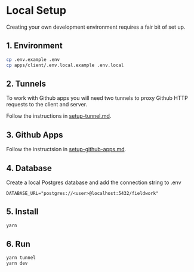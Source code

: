 # Local Setup

Creating your own development environment requires a fair bit of set up.

## 1. Environment

```sh
cp .env.example .env
cp apps/client/.env.local.example .env.local
```

## 2. Tunnels

To work with Github apps you will need two tunnels to proxy Github HTTP requests to the client and server.

Follow the instructions in [setup-tunnel.md](setup-tunnel.md).

## 3. Github Apps

Follow the instructsion in [setup-github-apps.md](setup-github-apps.md).

## 4. Database

Create a local Postgres database and add the connection string to .env

```
DATABASE_URL="postgres://<user>@localhost:5432/fieldwork"
```

## 5. Install

```sh
yarn
```

## 6. Run

```sh
yarn tunnel
yarn dev
```
